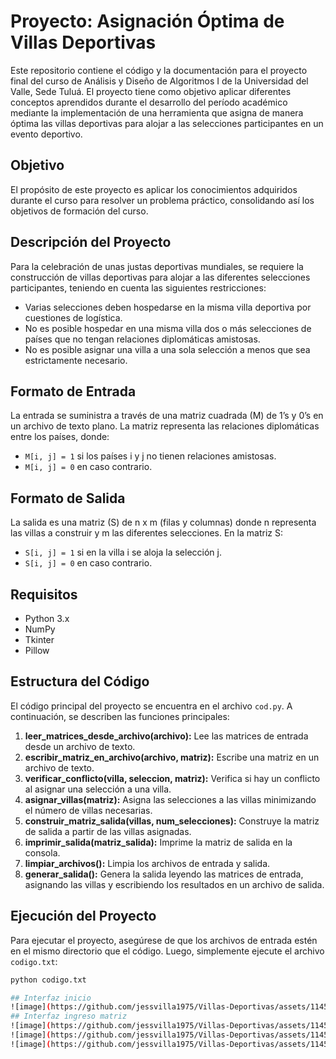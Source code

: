 # Proyecto: Asignación Óptima de Villas Deportivas

Este repositorio contiene el código y la documentación para el proyecto final del curso de Análisis y Diseño de Algoritmos I de la Universidad del Valle, Sede Tuluá. El proyecto tiene como objetivo aplicar diferentes conceptos aprendidos durante el desarrollo del período académico mediante la implementación de una herramienta que asigna de manera óptima las villas deportivas para alojar a las selecciones participantes en un evento deportivo.

## Objetivo

El propósito de este proyecto es aplicar los conocimientos adquiridos durante el curso para resolver un problema práctico, consolidando así los objetivos de formación del curso.

## Descripción del Proyecto

Para la celebración de unas justas deportivas mundiales, se requiere la construcción de villas deportivas para alojar a las diferentes selecciones participantes, teniendo en cuenta las siguientes restricciones:

- Varias selecciones deben hospedarse en la misma villa deportiva por cuestiones de logística.
- No es posible hospedar en una misma villa dos o más selecciones de países que no tengan relaciones diplomáticas amistosas.
- No es posible asignar una villa a una sola selección a menos que sea estrictamente necesario.

## Formato de Entrada

La entrada se suministra a través de una matriz cuadrada (M) de 1’s y 0’s en un archivo de texto plano. La matriz representa las relaciones diplomáticas entre los países, donde:

- `M[i, j] = 1` si los países i y j no tienen relaciones amistosas.
- `M[i, j] = 0` en caso contrario.

## Formato de Salida

La salida es una matriz (S) de n x m (filas y columnas) donde n representa las villas a construir y m las diferentes selecciones. En la matriz S:

- `S[i, j] = 1` si en la villa i se aloja la selección j.
- `S[i, j] = 0` en caso contrario.

## Requisitos

- Python 3.x
- NumPy
- Tkinter
- Pillow

## Estructura del Código

El código principal del proyecto se encuentra en el archivo `cod.py`. A continuación, se describen las funciones principales:

1. **leer_matrices_desde_archivo(archivo):** Lee las matrices de entrada desde un archivo de texto.
2. **escribir_matriz_en_archivo(archivo, matriz):** Escribe una matriz en un archivo de texto.
3. **verificar_conflicto(villa, seleccion, matriz):** Verifica si hay un conflicto al asignar una selección a una villa.
4. **asignar_villas(matriz):** Asigna las selecciones a las villas minimizando el número de villas necesarias.
5. **construir_matriz_salida(villas, num_selecciones):** Construye la matriz de salida a partir de las villas asignadas.
6. **imprimir_salida(matriz_salida):** Imprime la matriz de salida en la consola.
7. **limpiar_archivos():** Limpia los archivos de entrada y salida.
8. **generar_salida():** Genera la salida leyendo las matrices de entrada, asignando las villas y escribiendo los resultados en un archivo de salida.

## Ejecución del Proyecto

Para ejecutar el proyecto, asegúrese de que los archivos de entrada estén en el mismo directorio que el código. Luego, simplemente ejecute el archivo `codigo.txt`:

```bash
python codigo.txt

## Interfaz inicio
![image](https://github.com/jessvilla1975/Villas-Deportivas/assets/114515509/b5f8a037-58ce-493a-a7d6-d2d7d67edcd1)
## Interfaz ingreso matriz
![image](https://github.com/jessvilla1975/Villas-Deportivas/assets/114515509/1dc9985b-4a77-4da6-b93c-6ec6d2a66d96)
![image](https://github.com/jessvilla1975/Villas-Deportivas/assets/114515509/01c7e887-cbfb-4ba5-98f0-b47c04351aa9)
![image](https://github.com/jessvilla1975/Villas-Deportivas/assets/114515509/21d40239-f707-4a99-a11e-18697d8c89c1)




